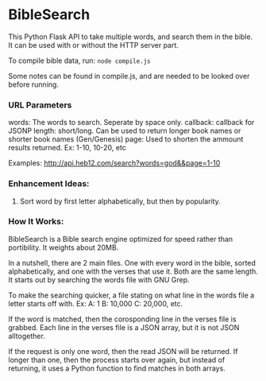 # BibleSearch
This Python Flask API to take multiple words, and search them in the bible.
It can be used with or without the HTTP server part.

To compile bible data, run:
`node compile.js`

Some notes can be found in compile.js, and are needed to
be looked over before running.

### URL Parameters
words: The words to search. Seperate by space only.
callback: callback for JSONP
length: short/long. Can be used to return longer book names or shorter book names (Gen/Genesis)
page: Used to shorten the ammount results returned. Ex: 1-10, 10-20, etc

Examples:
http://api.heb12.com/search?words=god&&page=1-10

### Enhancement Ideas:
1. Sort word by first letter alphabetically, but then by popularity.

### How It Works:

BibleSearch is a Bible search engine optimized for speed rather than portibility.
It weights about 20MB.

In a nutshell, there are 2 main files.
One with every word in the bible, sorted alphabetically, and one with
the verses that use it. Both are the same length. It starts out by searching the words file with GNU Grep.

To make the searching quicker, a file stating on what line in the words file a letter starts
off with. Ex: A: 1 B: 10,000 C: 20,000, etc.

If the word is matched, then the corosponding line in the verses file is
grabbed. Each line in the verses file is a JSON array, but it is not JSON alltogether.

If the request is only one word, then the read JSON will be returned. If longer than one,
then the process starts over again, but instead of returning,
it uses a Python function to find matches in both arrays.
